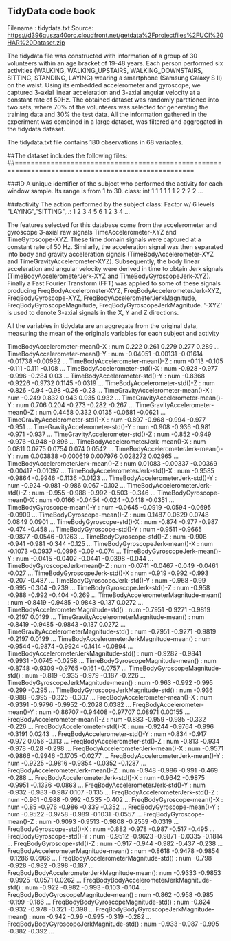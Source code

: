 ## TidyData code book

Filename :  tidydata.txt
Source:     https://d396qusza40orc.cloudfront.net/getdata%2Fprojectfiles%2FUCI%20HAR%20Dataset.zip

The tidydata file was constructed with information of a group of 30 volunteers within an age bracket of 19-48 years.
Each person performed six activities (WALKING, WALKING_UPSTAIRS, WALKING_DOWNSTAIRS, SITTING, STANDING, LAYING) wearing a smartphone (Samsung Galaxy S II) on the waist. Using its embedded accelerometer and gyroscope, we captured 3-axial linear acceleration and 3-axial angular velocity at a constant rate of 50Hz. The obtained dataset was randomly partitioned into two sets, where 70% of the volunteers was selected for generating the training data and 30% the test data. 
All the information gathered in the experiment was combined in a large dataset, was filtered and aggregated in the tidydata dataset.

The tidydata.txt file contains 180 observations in 68 variables.

##The dataset includes the following files:
##===================================================================================================

###ID
A unique identifier of the subject who performed the activity for each window sample. Its range is from 1 to 30. 
class: int  1 1 1 1 1 1 2 2 2 2 ...

###activity
The action performed by the subject
class: Factor w/ 6 levels "LAYING","SITTING",..: 1 2 3 4 5 6 1 2 3 4 ...

The features selected for this database come from the accelerometer and gyroscope 3-axial raw signals TimeAccelerometer-XYZ and TimeGyroscope-XYZ. These time domain signals were captured at a constant rate of 50 Hz.
Similarly, the acceleration signal was then separated into body and gravity acceleration signals (TimeBodyAccelerometer-XYZ and TimeGravityAccelerometer-XYZ). 
Subsequently, the body linear acceleration and angular velocity were derived in time to obtain Jerk signals (TimeBodyAccelerometerJerk-XYZ and TimeBodyGyroscopeJerk-XYZ).
Finally a Fast Fourier Transform (FFT) was applied to some of these signals producing FreqBodyAccelerometer-XYZ, FreqBodyAccelerometerJerk-XYZ, FreqBodyGyroscope-XYZ, FreqBodyAccelerometerJerkMagnitude, FreqBodyGyroscopeMagnitude, FreqBodyGyroscopeJerkMagnitude. 
'-XYZ' is used to denote 3-axial signals in the X, Y and Z directions.

All the variables in tidydata are an aggregate from the original data, measuring the mean of the originals variables for each subject and activity

TimeBodyAccelerometer-mean()-X               : num  0.222 0.261 0.279 0.277 0.289 ...
TimeBodyAccelerometer-mean()-Y               : num  -0.04051 -0.00131 -0.01614 -0.01738 -0.00992 ...
TimeBodyAccelerometer-mean()-Z               : num  -0.113 -0.105 -0.111 -0.111 -0.108 ...
TimeBodyAccelerometer-std()-X                : num  -0.928 -0.977 -0.996 -0.284 0.03 ...
TimeBodyAccelerometer-std()-Y                : num  -0.8368 -0.9226 -0.9732 0.1145 -0.0319 ...
TimeBodyAccelerometer-std()-Z                : num  -0.826 -0.94 -0.98 -0.26 -0.23 ...
TimeGravityAccelerometer-mean()-X            : num  -0.249 0.832 0.943 0.935 0.932 ...
TimeGravityAccelerometer-mean()-Y            : num  0.706 0.204 -0.273 -0.282 -0.267 ...
TimeGravityAccelerometer-mean()-Z            : num  0.4458 0.332 0.0135 -0.0681 -0.0621 ...
TimeGravityAccelerometer-std()-X             : num  -0.897 -0.968 -0.994 -0.977 -0.951 ...
TimeGravityAccelerometer-std()-Y             : num  -0.908 -0.936 -0.981 -0.971 -0.937 ...
TimeGravityAccelerometer-std()-Z             : num  -0.852 -0.949 -0.976 -0.948 -0.896 ...
TimeBodyAccelerometerJerk-mean()-X           : num  0.0811 0.0775 0.0754 0.074 0.0542 ...
TimeBodyAccelerometerJerk-mean()-Y           : num  0.003838 -0.000619 0.007976 0.028272 0.02965 ...
TimeBodyAccelerometerJerk-mean()-Z           : num  0.01083 -0.00337 -0.00369 -0.00417 -0.01097 ...
TimeBodyAccelerometerJerk-std()-X            : num  -0.9585 -0.9864 -0.9946 -0.1136 -0.0123 ...
TimeBodyAccelerometerJerk-std()-Y            : num  -0.924 -0.981 -0.986 0.067 -0.102 ...
TimeBodyAccelerometerJerk-std()-Z            : num  -0.955 -0.988 -0.992 -0.503 -0.346 ...
TimeBodyGyroscope-mean()-X                   : num  -0.0166 -0.0454 -0.024 -0.0418 -0.0351 ...
TimeBodyGyroscope-mean()-Y                   : num  -0.0645 -0.0919 -0.0594 -0.0695 -0.0909 ...
TimeBodyGyroscope-mean()-Z                   : num  0.1487 0.0629 0.0748 0.0849 0.0901 ...
TimeBodyGyroscope-std()-X                    : num  -0.874 -0.977 -0.987 -0.474 -0.458 ...
TimeBodyGyroscope-std()-Y                    : num  -0.9511 -0.9665 -0.9877 -0.0546 -0.1263 ...
TimeBodyGyroscope-std()-Z                    : num  -0.908 -0.941 -0.981 -0.344 -0.125 ...
TimeBodyGyroscopeJerk-mean()-X               : num  -0.1073 -0.0937 -0.0996 -0.09 -0.074 ...
TimeBodyGyroscopeJerk-mean()-Y               : num  -0.0415 -0.0402 -0.0441 -0.0398 -0.044 ...
TimeBodyGyroscopeJerk-mean()-Z               : num  -0.0741 -0.0467 -0.049 -0.0461 -0.027 ...
TimeBodyGyroscopeJerk-std()-X                : num  -0.919 -0.992 -0.993 -0.207 -0.487 ...
TimeBodyGyroscopeJerk-std()-Y                : num  -0.968 -0.99 -0.995 -0.304 -0.239 ...
TimeBodyGyroscopeJerk-std()-Z                : num  -0.958 -0.988 -0.992 -0.404 -0.269 ...
TimeBodyAccelerometerMagnitude-mean()        : num  -0.8419 -0.9485 -0.9843 -0.137 0.0272 ...
TimeBodyAccelerometerMagnitude-std()         : num  -0.7951 -0.9271 -0.9819 -0.2197 0.0199 ...
TimeGravityAccelerometerMagnitude-mean()     : num  -0.8419 -0.9485 -0.9843 -0.137 0.0272 ...
TimeGravityAccelerometerMagnitude-std()      : num  -0.7951 -0.9271 -0.9819 -0.2197 0.0199 ...
TimeBodyAccelerometerJerkMagnitude-mean()    : num  -0.9544 -0.9874 -0.9924 -0.1414 -0.0894 ...
TimeBodyAccelerometerJerkMagnitude-std()     : num  -0.9282 -0.9841 -0.9931 -0.0745 -0.0258 ...
TimeBodyGyroscopeMagnitude-mean()            : num  -0.8748 -0.9309 -0.9765 -0.161 -0.0757 ...
TimeBodyGyroscopeMagnitude-std()             : num  -0.819 -0.935 -0.979 -0.187 -0.226 ...
TimeBodyGyroscopeJerkMagnitude-mean()        : num  -0.963 -0.992 -0.995 -0.299 -0.295 ...
TimeBodyGyroscopeJerkMagnitude-std()         : num  -0.936 -0.988 -0.995 -0.325 -0.307 ...
FreqBodyAccelerometer-mean()-X               : num  -0.9391 -0.9796 -0.9952 -0.2028 0.0382 ...
FreqBodyAccelerometer-mean()-Y               : num  -0.86707 -0.94408 -0.97707 0.08971 0.00155 ...
FreqBodyAccelerometer-mean()-Z               : num  -0.883 -0.959 -0.985 -0.332 -0.226 ...
FreqBodyAccelerometer-std()-X                : num  -0.9244 -0.9764 -0.996 -0.3191 0.0243 ...
FreqBodyAccelerometer-std()-Y                : num  -0.834 -0.917 -0.972 0.056 -0.113 ...
FreqBodyAccelerometer-std()-Z                : num  -0.813 -0.934 -0.978 -0.28 -0.298 ...
FreqBodyAccelerometerJerk-mean()-X           : num  -0.9571 -0.9866 -0.9946 -0.1705 -0.0277 ...
FreqBodyAccelerometerJerk-mean()-Y           : num  -0.9225 -0.9816 -0.9854 -0.0352 -0.1287 ...
FreqBodyAccelerometerJerk-mean()-Z           : num  -0.948 -0.986 -0.991 -0.469 -0.288 ...
FreqBodyAccelerometerJerk-std()-X            : num  -0.9642 -0.9875 -0.9951 -0.1336 -0.0863 ...
FreqBodyAccelerometerJerk-std()-Y            : num  -0.932 -0.983 -0.987 0.107 -0.135 ...
FreqBodyAccelerometerJerk-std()-Z            : num  -0.961 -0.988 -0.992 -0.535 -0.402 ...
FreqBodyGyroscope-mean()-X                   : num  -0.85 -0.976 -0.986 -0.339 -0.352 ...
FreqBodyGyroscope-mean()-Y                   : num  -0.9522 -0.9758 -0.989 -0.1031 -0.0557 ...
FreqBodyGyroscope-mean()-Z                   : num  -0.9093 -0.9513 -0.9808 -0.2559 -0.0319 ...
FreqBodyGyroscope-std()-X                    : num  -0.882 -0.978 -0.987 -0.517 -0.495 ...
FreqBodyGyroscope-std()-Y                    : num  -0.9512 -0.9623 -0.9871 -0.0335 -0.1814 ...
FreqBodyGyroscope-std()-Z                    : num  -0.917 -0.944 -0.982 -0.437 -0.238 ...
FreqBodyAccelerometerMagnitude-mean()        : num  -0.8618 -0.9478 -0.9854 -0.1286 0.0966 ...
FreqBodyAccelerometerMagnitude-std()         : num  -0.798 -0.928 -0.982 -0.398 -0.187 ...
FreqBodyBodyAccelerometerJerkMagnitude-mean(): num  -0.9333 -0.9853 -0.9925 -0.0571 0.0262 ...
FreqBodyBodyAccelerometerJerkMagnitude-std() : num  -0.922 -0.982 -0.993 -0.103 -0.104 ...
FreqBodyBodyGyroscopeMagnitude-mean()        : num  -0.862 -0.958 -0.985 -0.199 -0.186 ...
FreqBodyBodyGyroscopeMagnitude-std()         : num  -0.824 -0.932 -0.978 -0.321 -0.398 ...
FreqBodyBodyGyroscopeJerkMagnitude-mean()    : num  -0.942 -0.99 -0.995 -0.319 -0.282 ...
FreqBodyBodyGyroscopeJerkMagnitude-std()     : num  -0.933 -0.987 -0.995 -0.382 -0.392 ...


